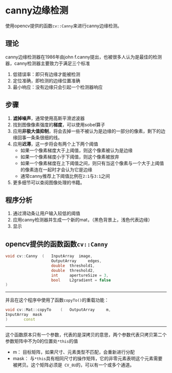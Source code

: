 # canny边缘检测
使用opencv提供的函数`cv::Canny`来进行canny边缘检测。

## 理论
canny边缘检测器在1986年由john f.canny提出，也被很多人认为是最佳的检测器，canny检测器主要致力于满足三个标准
1. 低错误率：即只有边缘才能被检测
2. 定位准确，即检测的边缘位置准确
3. 最小响应：没有边缘只会引起一个检测器响应

## 步骤
1. **滤掉噪声**，通常使用高斯平滑滤波器
2. 找到图像像素强度的**梯度**，可以使用sobel算子
3. 应用**非极大值抑制**，将会去掉一些不被认为是边缘的一部分的像素，剩下的边缘回事一条条很细的线。
4. 应用**迟滞**，这一步将会有两个上下两个阈值
    - 如果一个像素梯度大于上阈值，则这个像素被认为是边缘
    - 如果一个像素梯度小于下阈值，则这个像素被放弃
    - 如果一个像素梯度在上下阈值之间，则只有当这个像素与一个大于上阈值的像素连在一起时才会认为它是边缘
    - 通常canny推荐上下阈值比例在`2:1`与`3:1`之间
5. 更多细节可以查阅图像处理的书籍。

## 程序分析
1. 通过滑动条让用户输入较低的阈值
2. 应用canny检测器并生成一个新的mat，（黑色背景上，浅色代表边缘）
3. 显示

## opencv提供的函数函数`cv::Canny`
```cpp
void cv::Canny	(	InputArray 	image,
					OutputArray 	edges,
					double 	threshold1,
					double 	threshold2,
					int 	apertureSize = 3,
					bool 	L2gradient = false 
)	
```
---

并且在这个程序中使用了函数`copyTo()`的重载功能：
```cpp
void cv::Mat::copyTo	(	OutputArray 	m,
InputArray 	mask 
)		const
```
---
这个函数原本只有一个参数，代表的是深拷贝的意思，两个参数代表只拷贝第二个参数矩阵中不为0的位置处`*this`的值
- m：	目标矩阵，如果尺寸、元素类型不匹配，会重新进行分配
- mask：	与`*this`具有相同尺寸的操作矩阵，它的非零元素表明这个元素需要被拷贝。这个矩阵必须是` CV_8U`的，可以有一个或多个通道。

